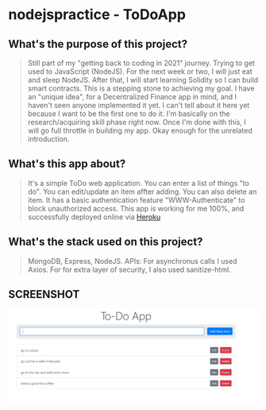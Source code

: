 # nodejspractice - ToDoApp

## What's the purpose of this project?
> Still part of my "getting back to coding in 2021" journey.
> Trying to get used to JavaScript (NodeJS).
> For the next week or two, I will just eat and sleep NodeJS.
> After that, I will start learning Solidity so I can build smart contracts.
> This is a stepping stone to achieving my goal.
> I have an "unique idea", for a Decentralized Finance app in mind, and I haven't seen anyone implemented it yet.
> I can't tell about it here yet because I want to be the first one to do it.
> I'm basically on the research/acquiring skill phase right now. Once I'm done with this, I will go full throttle in building my app.
> Okay enough for the unrelated introduction.

## What's this app about?
> It's a simple ToDo web application.
> You can enter a list of things "to do".
> You can edit/update an item affter adding.
> You can also delete an item.
> It has a basic authentication feature "WWW-Authenticate" to block unauthorized access.
> This app is working for me 100%, and successfully deployed online via [Heroku](https://yaptodoapp.herokuapp.com/)

## What's the stack used on this project?
> MongoDB, Express, NodeJS. 
> APIs: For asynchronus calls I used Axios. For for extra layer of security, I also used sanitize-html.

## SCREENSHOT
![Alt text](/img.JPG?raw=true "ToDoApp Screenshot")